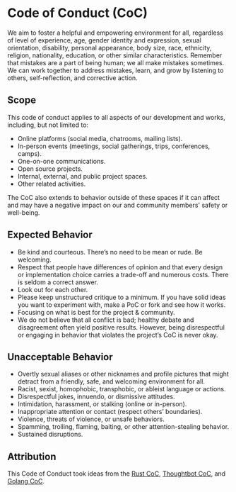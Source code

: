 # Code of Conduct (CoC)

We aim to foster a helpful and empowering environment for all, regardless of level of experience, age, gender identity and expression, sexual orientation, disability, personal appearance, body size, race, ethnicity, religion, nationality, education, or other similar characteristics. Remember that mistakes are a part of being human; we all make mistakes sometimes. We can work together to address mistakes, learn, and grow by listening to others, self-reflection, and corrective action.

## Scope

This code of conduct applies to all aspects of our development and works, including, but not limited to:

- Online platforms (social media, chatrooms, mailing lists).
- In-person events (meetings, social gatherings, trips, conferences, camps).
- One-on-one communications.
- Open source projects.
- Internal, external, and public project spaces.
- Other related activities.

The CoC also extends to behavior outside of these spaces if it can affect and may have a negative impact on our and community members' safety or well-being.

## Expected Behavior

- Be kind and courteous. There’s no need to be mean or rude. Be welcoming.
- Respect that people have differences of opinion and that every design or implementation choice carries a trade-off and numerous costs. There is seldom a correct answer.
- Look out for each other.
- Please keep unstructured critique to a minimum. If you have solid ideas you want to experiment with, make a PoC or fork and see how it works.
- Focusing on what is best for the project & community.
- We do not believe that all conflict is bad; healthy debate and disagreement often yield positive results. However, being disrespectful or engaging in behavior that violates the project’s CoC is never okay.

## Unacceptable Behavior

- Overtly sexual aliases or other nicknames and profile pictures that might detract from a friendly, safe, and welcoming environment for all.
- Racist, sexist, homophobic, transphobic, or ableist language or actions.
- Disrespectful jokes, innuendo, or dismissive attitudes.
- Intimidation, harassment, or stalking (online or in-person).
- Inappropriate attention or contact (respect others’ boundaries).
- Violence, threats of violence, or unsafe behaviors.
- Spamming, trolling, flaming, baiting, or other attention-stealing behavior.
- Sustained disruptions.

## Attribution

This Code of Conduct took ideas from the [Rust CoC](https://www.rust-lang.org/policies/code-of-conduct), [Thoughtbot CoC](https://thoughtbot.com/playbook/our-company/community-code-of-conduct), and [Golang CoC](https://go.dev/conduct).

